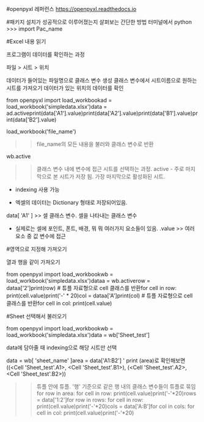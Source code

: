#openpyxl 레퍼런스
https://openpyxl.readthedocs.io

#패키지 설치가 성공적으로 이루어졌는지 살펴보는 간단한 방법
터미널에서 python >>> import Pac_name



#Excel 내용 읽기

프로그램이 데이터를 확인하는 과정

파일 > 시트 > 위치

데이터가 들어있는 파일명으로 클래스 변수 생성
클래스 변수에서 시트이름으로 원하는 시트를 가져오기
데이터가 있는 위치의 데이터를 확인

from openpyxl import load_workbookad = load_workbook('simpledata.xlsx')data = ad.activeprint(data['A1'].value)print(data['A2'].value)print(data['B1'].value)print(data['B2'].value)

load_workbook('file_name')

>> file_name의 모든 내용을 불러와 클래스 변수로 반환

wb.active 
>> 클래스 변수 내에 변수에 접근
>> 시트를 선택하는 과정. 
active - 주로 마지막으로 본 시트가 저장 됨. 가장 마지막으로 활성화된 시트.

* indexing 사용 가능
- 엑셀의 데이터는 Dictionary 형태로 저장되어있음.

data[ 'A1' ]  >> 셀 클래스 변수. 셀을 나타내는 클래스 변수
* 실제로는 셀에 포인트, 폰트, 배경, 뭐 뭐 여러가지 요소들이 있음.
.value >> 여러 요소 중 값 변수에 접근


#영역으로 지정해 가져오기

열과 행을 같이 가져오기

from openpyxl import load_workbookwb = load_workbook('simpledata.xlsx')dataa = wb.activerow = dataa['2']print(row) # 튜플 자료형으로 cell 클래스를 반환for cell in row:    print(cell.value)print('-' * 20)col = dataa['A']print(col) # 튜플 자료형으로 cell 클래스를 반환for cell in col:    print(cell.value)


#Sheet 선택해서 불러오기

from openpyxl import load_workbookwb = load_workbook('simpledata.xlsx')data = wb['Sheet_test']

data에 담아줄 때 indexing으로 해당 시트만 선택

data = wb[ 'sheet_name' ]area = data['A1:B2']
'
print (area)로 확인해보면
((<Cell 'Sheet_test'.A1>, <Cell 'Sheet_test'.B1>), (<Cell 'Sheet_test'.A2>, <Cell 'Sheet_test'.B2>))

>> 튜플 안에 튜플.  '행' 기준으로 같은 행 내의 클래스 변수들이 튜플로 묶임
for row in area:    for cell in row:        print(cell.value)print('-'*20)rows = data['1:2']for row in rows:    for cell in row:        print(cell.value)print('-'*20)cols = data['A:B']for col in cols:    for cell in col:        print(cell.value)print('-'*20)
